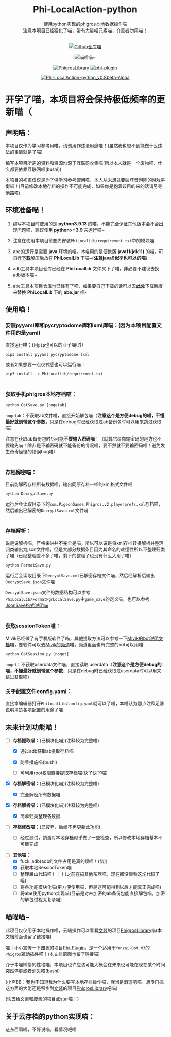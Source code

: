 <div align="center">
<h1>Phi-LocalAction-python</h1>
使用python实现的phigros本地数据操作喵<br>
注意本项目已经猫化了喵，带有大量喵元素喵，介意者勿用喵！<br><br>

[![Github仓库喵](https://img.shields.io/badge/github-Phi--LA--py-red?style=for-the-badge&logo=Github)](https://github.com/wms26/PhigrosLocal)

<img src="https://counter.seku.su/cmoe?name=phi-local-py&theme=r34" title="喵喵喵~"/><br>


[![PhigrosLibrary](https://img.shields.io/badge/文酱-Phigros_Library-blue?style=for-the-badge&logo=Github)](https://github.com/7aGiven/PhigrosLibrary)
[![phi-plugin](https://img.shields.io/badge/废酱-phi--plugin-blue?style=for-the-badge&logo=github)](https://github.com/Catrong/phi-plugin)


[![Phi-LocalAction-python_v0.8beta-Alpha](https://img.shields.io/badge/Latest--release-Phi--LA--py__v0.8beta--Alpha-green?style=for-the-badge&logo=Github)](https://github.com/wms26/Phi-LocalAction-python/releases/download/v0.8beta-Alpha/Phi-LocalAction-python_v0.8beta-Alpha.zip)
</div>

# 开学了喵，本项目将会保持极低频率的更新喵（

## 声明喵：

本项目仅作为学习参考用喵，请勿用作违法用途喵！(虽然我也想不到能做什么违法的事情就是了喵)

编写本项目所需的资料和资源均源于互联网收集喵(所以本人就是一个废物喵，什么都要依靠互联网喵(bushi))

本项目的初衷仅仅是为了供学习参考使用喵，本人从未想过要破坏音游圈的游戏平衡喵！(目前修改本地存档的操作不可能完成，如果你是抱着该目的来的话请另寻他路喵)

## 环境准备喵！

1. 编写本项目时使用的是 **python3.9.13** 的喵，不能完全保证其他版本会不会出现问题喵，建议使用 **python>=3.9** 来运行喵~

2. 注意在使用本项目前要先安装`PhiLocalLib/requirement.txt`中的模块喵

3. abe的运行是需要 **java** 环境的喵，本喵用的是便携版 **java11(jdk11)** 的喵，可自行[**下载**](https://www.oracle.com/java/technologies/downloads/#java11-windows)解压后放在 **PhiLocalLib** 下喵~(**注意java9似乎也可以的喵**)

4. adb工具本项目仓库已经在 **PhiLocalLib** 文件夹下了喵，非必要不建议去换adb版本喵~

5. abe工具本项目仓库也已经有了喵，如果要自己下载的话可以去[**此处**](https://github.com/nelenkov/android-backup-extractor/releases)下载新版来替换 **PhiLocalLib** 下的 **abe.jar** 喵~

## 使用喵！

### 安装pyyaml库和pycryptodome库和lxml库喵：(因为本项目配置文件用的是yaml)

直接运行喵：(用`pip`也可以的亚子喵(?))

```
pip3 install pyyaml pycryptodome lxml
```

或者如果想要一点仪式感也可以运行喵：

```
pip3 install -r PhiLocalLib/requirement.txt
```

### <br>获取手机phigros本地存档喵：

```
python GetSave.py [nogetab]
```
`nogetab`：不获取ab文件喵，直接开始解包喵（**注意这个是方便debug的喵，不懂最好就别带这个参数**，只是在debug时已经获取过ab备份包时可以用来跳过获取喵）

注意在获取ab备份包时尽可能**不要输入密码喵**！（就算它给你输密码的地方也不要输先喵！除非是不输密码就不能备份的情况喵，要不然就不要输密码喵！避免发生奇奇怪怪的错误bug喵）

### <br>存档解密喵：

目前能解密存档所有数据喵，输出同原存档一样的xml格式文件喵

```
python DecryptSave.py
```

运行后会读取目录下的`com.PigeonGames.Phigros.v2.playerprefs.xml`存档喵，然后输出已解密的`DecryptSave.xml`文件喵

### <br>存档解析：

说是说解析喵，严格来讲并不完全是喵，所以可以说是将xml存档转换解析并整理归类输出为json文件喵，但是大部分数据条目因为其命名的难懂性所以不整理归类了喵（已经整理差不多了喵，剩下的整理了也没有什么大用了喵）

```
python FormatSave.py
```

运行后会读取目录下`DecryptSave.xml`已解密存档文件喵，然后经解析后输出`DecryptSave.json`文件喵

`DecryptSave.json`文件的数据结构可以参考`PhiLocalLib/FormatPgrLocalSave.py`中`game_save`的定义喵，也可以参考[JsonSave格式说明喵](./Json_Info.md)

### <br>获取sessionToken喵：

Mivik已经做了有手机版软件了喵，其他提取方法可以参考一下[Mivik的bot说明文档](https://mivik.moe/pgr-bot-help/)喵，要软件可以去[Mivik的频道](https://pd.qq.com/s/dxabi3law)喵，频道里面也有完整的bot可以用喵

```
python GetSession.py [noget]
```

`noget`：不获取userdata文件喵，直接读取.userdata（**注意这个是方便debug的喵，不懂最好就别带这个参数**，只是在debug时已经获取过userdata时可以用来跳过获取喵）

### 关于配置文件config.yaml：

直接拿编辑器打开`PhiLocalLib/config.yaml`就可以了喵，本喵认为那点注释足够说明清楚各项配置的用途了喵

## 未来计划功能喵！

- [ ] **存档提取喵：**(已模块化喵)(注释较为完整喵)
    - [x] 通过adb获取ab提取存档喵
    - [x] 防呆措施喵(bushi)
    - [ ] 可利用root权限直接提取存档喵(快了快了喵)


- [x] **存档解密喵：**(已模块化喵)(注释较为完整喵)
    - [x] 完全解密所有数据喵


- [x] **存档解析喵：**(已模块化喵)(注释较为完整喵)
  - [x] 简单归类整理各数据


- [ ] **存档修改喵：**(已废弃，后续不再更新此功能)
    - [ ] 经过测试，鸽游对本地存档似乎做了一些检查，所以修改本地存档基本不可能完成


- [ ] **其他喵：**
    - [x] fuck_adb(adb的文件占用是真的烦喵！(恼))
    - [x] 获取本地SessionToken喵
    - [ ] 整理屎山代码喵！！！(之前在搞其他东西喵，现在都没眼看这坨代码了喵)
    - [ ] 将各功能模块化喵(更方便使用喵，但是这可能得到以后才能真正完成喵)
    - [ ] 将abe使用python实现喵(目前是对未加密的ab备份包能直接解包喵，加密的解包过程太复杂喵)

## 喵喵喵~

此项目仅仅用于本地操作喵，云端操作可以看看[文酱](https://github.com/7aGiven)的项目[PhigrosLibrary](https://github.com/7aGiven/PhigrosLibrary)喵(本文档前面也留了链接喵)

喵！小小宣传一下[废酱](https://github.com/Catrong)的项目[Phi-Plugin](https://github.com/catrong/phi-plugin)，是一个适用于`Yunzai-Bot V3`的`Phigros`辅助插件喵！(本文档前面也留了链接喵)

介于本喵懒惰的性格喵，本项目也许应该可能大概会在未来也可能在现在某个时间突然停更或者消失喵(bushi)

(小声BB：我也不知道我为什么要写本地存档操作喵，就当是消遣吧喵。想专门搞这方面的大佬还是移步到[文酱](https://github.com/7aGiven)的项目[PhigrosLibrary](https://github.com/7aGiven/PhigrosLibrary)吧喵)

(快去给[文酱](https://github.com/7aGiven)和[废酱](https://github.com/Catrong)的项目点star喵！)

## 关于云存档的python实现喵：

这东西啊喵，不好说喵，看情况吧喵
